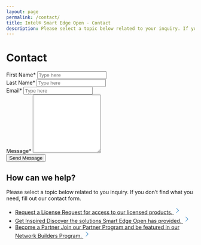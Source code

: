 ```yaml
---
layout: page
permalink: /contact/
title: Intel® Smart Edge Open - Contact
description: Please select a topic below related to your inquiry. If you don’t find what you need, fill out the Intel® Smart Edge Open contact form.
---
```

<script type="text/javascript" src="{{ "/assets/js/jquery.validate.min.js" | relative_url }}"></script>
<script type="text/javascript" src="{{ "/assets/js/custom.js" | relative_url }}"></script>
<script src="https://www.google.com/recaptcha/api.js" async defer></script>
<script src="https://www.google.com/recaptcha/api.js?onload=onloadCallback&render=explicit" async defer></script>
<h1 class="uk-text-left">Contact</h1>
<script>
var apiURL = '{{ site.apiURL }}';
</script>
<div class="formLeft">
    <div class="contact-form-wrap idorequest">
        <form id="contact" name="contact"  method="post" autocomplete="off">
            <div style="overflow:hidden;">
                <div class="colLeft">
                    <label class="validationstar mt-0">First Name<span class="star">*</span></label>
                    <input type="text" class="form-control" name="first_name" id="first_name" placeholder="Type here" value="" maxlength="100">
                    <small class="error" generated="true" for="first_name" style="display:none;font-size: 100%; font-weight: 400;"></small>
                </div>
                <div class="colRight">
                    <label class="validationstar mt-0">Last Name<span class="star">*</span></label>
                    <input type="text" class="form-control" name="last_name" id="last_name" placeholder="Type here" value="" maxlength="100">
                    <small class="error" generated="true" for="last_name" style="display:none;font-size: 100%; font-weight: 400;"></small>
                </div>
            </div>
            <div>
                <label class="validationstar">Email<span class="star">*</span></label>
                <input type="email" class="form-control" name="email" id="email" placeholder="Type here" value="" maxlength="100">
                <small class="error" generated="true" for="email" style="display:none;font-size: 100%; font-weight: 400;"></small>
            </div>
            <div>
                <label class="validationstar">Message<span class="star">*</span></label>
                <textarea rows="10" name="message" id="message"></textarea>
                <small class="error" generated="true" for="message" style="display:none;font-size: 100%; font-weight: 400;"></small>
            </div>
            <div>	
                <input type="submit" id="sub" name="requestAccess" value="Send Message" title="Send Message"  class="uk-button uk-button-primary uk-button-large uk-margin-medium-top contact-btn">
            </div>
        </form>
    </div>
</div>
<div class="formRight section-featured">
    <h2>How can we help?</h2>
    <p>Please select a topic below related to you inquiry. If you don’t find what you need, fill out our contact form.</p>
    <ul class="uk-list uk-list-large uk-margin-medium-top">
        <li>
            <a class="uk-box-shadow-hover-small" href="/request-license/" title="Request a License">
                <span class="linkHead">Request a License</span>
                <span class="linkText">Request for access to our licensed products.</span>
                <svg width='20' height='20' viewBox='0 0 20 20' xmlns='http://www.w3.org/2000/svg'><polyline fill='none' stroke='#0068B5' stroke-width='1.03' points='7 4 13 10 7 16' /></svg>
            </a>
        </li>
        <li>
            <a class="uk-box-shadow-hover-small" href="#" title="Get Inspired">
                <span class="linkHead">Get Inspired</span>
                <span class="linkText">Discover the solutions Smart Edge Open has  provided.</span>
                <svg width='20' height='20' viewBox='0 0 20 20' xmlns='http://www.w3.org/2000/svg'><polyline fill='none' stroke='#0068B5' stroke-width='1.03' points='7 4 13 10 7 16' /></svg>
            </a>
        </li>
        <li>
            <a class="uk-box-shadow-hover-small" href="https://networkbuilders.intel.com/register-under-an-existing-company" target="_blank" title="Become a Partner">
                <span class="linkHead">Become a Partner</span>
                <span class="linkText">Join our Partner Program and be featured in our Network Builders Program.</span>
                <svg width='20' height='20' viewBox='0 0 20 20' xmlns='http://www.w3.org/2000/svg'><polyline fill='none' stroke='#0068B5' stroke-width='1.03' points='7 4 13 10 7 16' /></svg>
            </a>
        </li>
    </ul>
</div>
